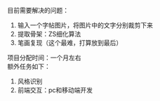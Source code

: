 目前需要解决的问题：
1. 输入一个字帖图片，将图片中的文字分别裁剪下来
2. 提取骨架：ZS细化算法
3. 笔画复现（这个最难，打算放到最后）

项目分配时间：一个月左右<br>
额外任务如下：
1. 风格识别
2. 前端交互：pc和移动端开发